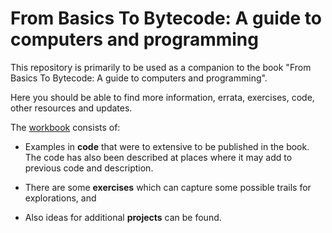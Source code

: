 # From Basics To Bytecode: A guide to computers and programming

This repository is primarily to be used as a companion to the book "From Basics To Bytecode: A guide to computers and programming".

Here you should be able to find more information, errata, exercises, code, other resources and updates.

The [workbook](./workbook) consists of:

* Examples in __code__ that were to extensive to be published in the book. The code has also been described at places where it may add to previous code and description.

* There are some __exercises__ which can capture some possible trails for explorations, and

* Also ideas for additional __projects__ can be found.
